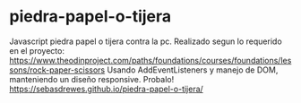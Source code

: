 # piedra-papel-o-tijera

Javascript piedra papel o tijera contra la pc.
Realizado segun lo requerido en el proyecto: https://www.theodinproject.com/paths/foundations/courses/foundations/lessons/rock-paper-scissors
Usando AddEventListeners y manejo de DOM, manteniendo un diseño responsive.
Probalo! https://sebasdrewes.github.io/piedra-papel-o-tijera/
